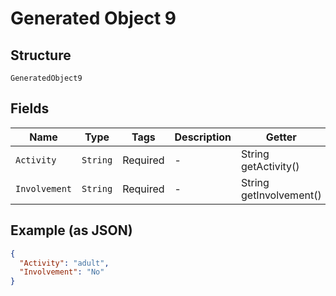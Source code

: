 
# Generated Object 9

## Structure

`GeneratedObject9`

## Fields

| Name | Type | Tags | Description | Getter | Setter |
|  --- | --- | --- | --- | --- | --- |
| `Activity` | `String` | Required | - | String getActivity() | setActivity(String activity) |
| `Involvement` | `String` | Required | - | String getInvolvement() | setInvolvement(String involvement) |

## Example (as JSON)

```json
{
  "Activity": "adult",
  "Involvement": "No"
}
```

